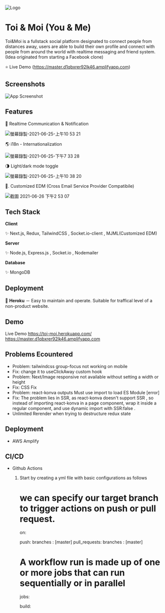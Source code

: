![Logo](https://ik.imagekit.io/4liibdxmxfn/images/users/user-peter548604106-cover-1624546491192_fBp5lDxtY)

# Toi & Moi (You & Me)

Toi&Moi is a fullstack social platform designated to connect people from distances away, users are able to build their own profile and connect with people from around the world with realtime messaging and friend system. (Idea originated from starting a Facebook clone)

⭐ Live Demo (https://master.d1qbxrer92lk46.amplifyapp.com)

## Screenshots

![App Screenshot](https://ik.imagekit.io/4liibdxmxfn/images/users/user-peter548604106-cover-1624548236774_5Z3g7HK3Qq)

## Features

📱 Realtime Communication & Notification

![螢幕錄製-2021-06-25-上午10 53 21](https://user-images.githubusercontent.com/61279365/123363915-147dac80-d5a6-11eb-99ec-b06e194dc3c8.gif)

🌎 i18n - Internationalization

![螢幕錄製-2021-06-25-下午7 33 28](https://user-images.githubusercontent.com/61279365/123419339-b0caa200-d5ec-11eb-9c5f-e40fd2788e84.gif)

🌗 Light/dark mode toggle

![螢幕錄製-2021-06-25-上午10 38 20](https://user-images.githubusercontent.com/61279365/123364070-5d356580-d5a6-11eb-9974-d3c3809458e7.gif)

📧. Customized EDM (Cross Email Service Provider Compatibile)

![截圖 2021-06-26 下午2 53 07](https://user-images.githubusercontent.com/61279365/123504865-5c77fe80-d68e-11eb-9bbd-2ff42768c952.png)

## Tech Stack

**Client**

✨ Next.js, Redux, TailwindCSS , Socket.io-client , MJML(Customized EDM)

**Server**

✨ Node.js, Express.js , Socket.io , Nodemailer

**Database**

✨ MongoDB

## Deployment

🌟 **Heroku**
－ Easy to maintain and operate. Suitable for traffical level of a non-product website.

## Demo

Live Demo
https://toi-moi.herokuapp.com/
https://master.d1qbxrer92lk46.amplifyapp.com

## Problems Ecountered

- Problem: tailwindcss group-focus not working on mobile
- Fix: change it to useClickAway custom hook
- Problem: Next/Image responsive not available without setting a width or height
- Fix: CSS Fix
- Problem: react-konva outputs Must use import to load ES Module [error]
- Fix: The problem lies in SSR, as react-konva doesn't support SSR , so instead of importing react-konva in a page component, wrap it inside a regular component, and use dynamic import with SSR:false .
- Unlimited Rerender when trying to destructure redux state

## Deployment

- AWS Amplify

## CI/CD

- Github Actions

  1. Start by creating a yml file with basic configurations as follows

     # we can specify our target branch to trigger actions on push or pull request.

     on:

     push:
     branches : [master]
     pull_requests:
     branches : [master]

     # A workflow run is made up of one or more jobs that can run sequentially or in parallel

     jobs:

     build:
